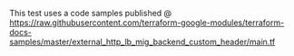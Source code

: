 This test uses a code samples published @ https://raw.githubusercontent.com/terraform-google-modules/terraform-docs-samples/master/external_http_lb_mig_backend_custom_header/main.tf

